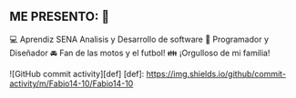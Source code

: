 ## ME PRESENTO: 👋

:computer: Aprendiz SENA Analisis y Desarrollo de software
:pencil: Programador y Diseñador
:oncoming_automobile: Fan de las motos y el futbol!
:family: ¡Orgulloso de mi familia!

![GitHub commit activity][def]
[def]: https://img.shields.io/github/commit-activity/m/Fabio14-10/Fabio14-10